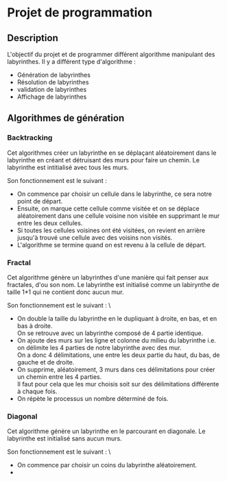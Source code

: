 # Projet de programmation

## Description

L'objectif du projet et de programmer différent algorithme manipulant des labyrinthes.
Il y a différent type d'algorithme :

- Génération de labyrinthes
- Résolution de labyrinthes
- validation de labyrinthes
- Affichage de labyrinthes

## Algorithmes de génération

### Backtracking

Cet algorithmes créer un labyrinthe en se déplaçant aléatoirement dans le
labyrinthe en créant et détruisant des murs pour faire un chemin.
Le labyrinthe est intitialisé avec tous les murs.

Son fonctionnement est le suivant :
- On commence par choisir un cellule dans le labyrinthe, ce sera notre point
de départ.
- Ensuite, on marque cette cellule comme visitée et on se déplace aléatoirement
dans une cellule voisine non visitée en supprimant le mur entre les deux
cellules.
- Si toutes les cellules voisines ont été visitées, on revient en arrière
jusqu'à trouvé une cellule avec des voisins non visités.
- L'algorithme se termine quand on est revenu à la cellule de départ.

### Fractal

Cet algorithme génère un labyrinthes d'une manière qui fait penser aux fractales, d'ou son nom.
Le labyrinthe est initialisé comme un labirynthe de taille 1*1 qui ne contient donc aucun mur.

Son fonctionnement est le suivant : \
- On double la taille du labyrinthe en le dupliquant à droite, en bas, et en bas à droite. \
On se retrouve avec un labyrinthe composé de 4 partie identique.
- On ajoute des murs sur les ligne et colonne du milieu du labyrinthe i.e. on délimite les 4
parties de notre labyrinthe avec des mur. \
On a donc 4 délimitations, une entre les deux partie du haut, du bas, de gauche et de droite.
- On supprime, aléatoirement, 3 murs dans ces délimitations pour créer un chemin entre les 4 parties. \
Il faut pour cela que les mur choisis soit sur des délimitations différente à chaque fois.
- On répète le processus un nombre déterminé de fois.

### Diagonal

Cet algorithme génère un labyrinthe en le parcourant en diagonale.
Le labyrinthe est initialisé sans aucun murs.

Son fonctionnement est le suivant : \
- On commence par choisir un coins du labyrinthe aléatoirement.
-
